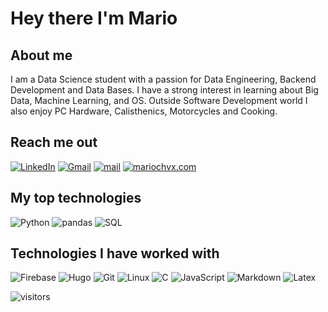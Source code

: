 # Hey there I'm Mario

## About me

I am a Data Science student with a passion for Data Engineering, Backend Development and Data Bases. I have a strong interest in learning about Big Data, Machine Learning, and OS. Outside Software Development world I also enjoy PC Hardware, Calisthenics, Motorcycles and Cooking.

## Reach me out

[![LinkedIn](https://img.shields.io/badge/-LinkedIn-0072b1?style=for-the-badge&logo=LinkedIn)](https://www.linkedin.com/in/mariochvx/)
[![Gmail](https://img.shields.io/badge/-Gmail-DB4437?style=for-the-badge&logo=Gmail&logoColor=white)](mailto:mariochavez1292@gmail.com)
[![mail](https://img.shields.io/badge/-contactme@mariochvx.com-000000?style=for-the-badge&logoColor=white)](mailto:contactme@mariochvx.commariochvx.com)
[![mariochvx.com](https://img.shields.io/badge/-mariocvhx.com-000000?style=for-the-badge&)](mariochvx.com)

## My top technologies

![Python](https://img.shields.io/badge/-Python-000000?style=for-the-badge&logo=Python)
![pandas](https://img.shields.io/badge/-pandas-000000?style=for-the-badge&logo=pandas)
![SQL](https://img.shields.io/badge/-PostgreSQL-000000?style=for-the-badge&logo=PostgreSQL)

## Technologies I have worked with

![Firebase](https://img.shields.io/badge/-Firebase-000000?style=for-the-badge&logo=Firebase)
![Hugo](https://img.shields.io/badge/-Hugo-000000?style=for-the-badge&logo=Hugo)
![Git](http://img.shields.io/badge/-Git-000000?style=for-the-badge&logo=Git)
![Linux](http://img.shields.io/badge/-Linux-000000?style=for-the-badge&logo=Linux)
![C](https://img.shields.io/badge/-C-000000?style=for-the-badge&logo=C)
![JavaScript](https://img.shields.io/badge/-JavaScript-000000?style=for-the-badge&logo=JavaScript)
![Markdown](http://img.shields.io/badge/-Markdown-000000?style=for-the-badge&logo=Markdown)
![Latex](http://img.shields.io/badge/-LaTeX-000000?style=for-the-badge&logo=LaTeX)

![visitors](https://visitor-badge.glitch.me/badge?page_id=MarioChvx.MarioChvx&left_color=green&right_color=red)
